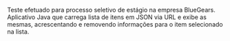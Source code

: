 Teste efetuado para processo seletivo de estágio na empresa BlueGears.
Aplicativo Java que carrega lista de itens em JSON via URL e exibe as mesmas,
acrescentando e removendo informações para o item selecionado na lista.
